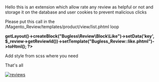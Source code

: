 Hello this is an extension which allow rate any review as helpful or not and storage it on the database and user cookies to prevent malicious clicks

Please put this call in the /Magento_Review/templates/product/view/list.phtml loop <?php foreach ($_items as $_review): ?>

**<?php echo $this->getLayout()->createBlock("Bugless\Review\Block\Like")->setData('key', $_review->getReviewId())->setTemplate("Bugless_Review::like.phtml")->toHtml(); ?>**

Add style from scss where you need

That's all

<a href="https://ibb.co/gWv8mg9"><img src="https://i.ibb.co/8xzwN8s/reviews.png" alt="reviews" border="0"></a>
